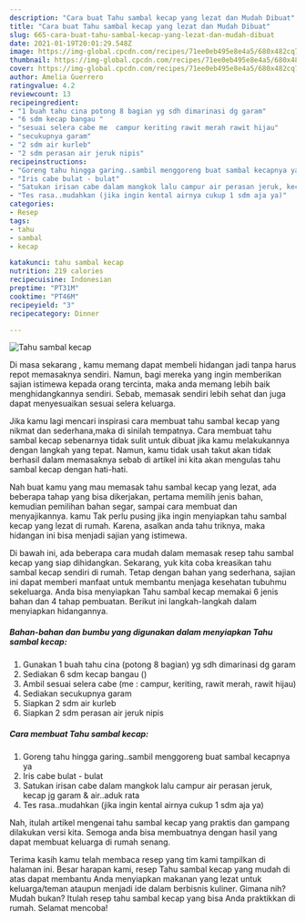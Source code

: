 ```yaml
---
description: "Cara buat Tahu sambal kecap yang lezat dan Mudah Dibuat"
title: "Cara buat Tahu sambal kecap yang lezat dan Mudah Dibuat"
slug: 665-cara-buat-tahu-sambal-kecap-yang-lezat-dan-mudah-dibuat
date: 2021-01-19T20:01:29.548Z
image: https://img-global.cpcdn.com/recipes/71ee0eb495e8e4a5/680x482cq70/tahu-sambal-kecap-foto-resep-utama.jpg
thumbnail: https://img-global.cpcdn.com/recipes/71ee0eb495e8e4a5/680x482cq70/tahu-sambal-kecap-foto-resep-utama.jpg
cover: https://img-global.cpcdn.com/recipes/71ee0eb495e8e4a5/680x482cq70/tahu-sambal-kecap-foto-resep-utama.jpg
author: Amelia Guerrero
ratingvalue: 4.2
reviewcount: 13
recipeingredient:
- "1 buah tahu cina potong 8 bagian yg sdh dimarinasi dg garam"
- "6 sdm kecap bangau "
- "sesuai selera cabe me  campur keriting rawit merah rawit hijau"
- "secukupnya garam"
- "2 sdm air kurleb"
- "2 sdm perasan air jeruk nipis"
recipeinstructions:
- "Goreng tahu hingga garing..sambil menggoreng buat sambal kecapnya ya"
- "Iris cabe bulat - bulat"
- "Satukan irisan cabe dalam mangkok lalu campur air perasan jeruk, kecap jg garam &amp; air..aduk rata"
- "Tes rasa..mudahkan (jika ingin kental airnya cukup 1 sdm aja ya)"
categories:
- Resep
tags:
- tahu
- sambal
- kecap

katakunci: tahu sambal kecap 
nutrition: 219 calories
recipecuisine: Indonesian
preptime: "PT31M"
cooktime: "PT46M"
recipeyield: "3"
recipecategory: Dinner

---
```



![Tahu sambal kecap](https://img-global.cpcdn.com/recipes/71ee0eb495e8e4a5/680x482cq70/tahu-sambal-kecap-foto-resep-utama.jpg)

Di masa  sekarang , kamu memang dapat membeli hidangan jadi tanpa harus repot memasaknya sendiri. Namun, bagi mereka yang ingin memberikan sajian istimewa kepada orang tercinta, maka anda memang lebih baik menghidangkannya sendiri. Sebab, memasak sendiri lebih sehat dan juga dapat menyesuaikan sesuai selera keluarga.

Jika kamu lagi mencari inspirasi cara membuat tahu sambal kecap yang nikmat dan sederhana,maka di sinilah tempatnya. Cara membuat tahu sambal kecap  sebenarnya tidak sulit untuk dibuat jika kamu melakukannya dengan langkah yang tepat. Namun, kamu tidak usah takut akan tidak berhasil dalam memasaknya 
sebab di artikel ini kita akan mengulas tahu sambal kecap dengan hati-hati.  



Nah buat kamu yang mau memasak tahu sambal kecap yang lezat, ada beberapa tahap yang bisa dikerjakan, pertama memilih jenis bahan, kemudian pemilihan bahan segar, sampai cara membuat dan menyajikannya. kamu Tak perlu pusing jika ingin menyiapkan tahu sambal kecap yang lezat di rumah. Karena, asalkan anda  tahu triknya, maka hidangan ini bisa menjadi sajian yang istimewa.

Di bawah ini, ada beberapa cara mudah dalam memasak resep tahu sambal kecap yang siap dihidangkan. Sekarang, yuk kita coba kreasikan tahu sambal kecap sendiri di rumah. Tetap dengan bahan yang sederhana, sajian ini dapat memberi manfaat untuk membantu menjaga kesehatan tubuhmu sekeluarga. Anda bisa menyiapkan Tahu sambal kecap memakai 6 jenis bahan dan 4 tahap pembuatan. Berikut ini langkah-langkah dalam menyiapkan hidangannya.

<!--inarticleads1-->

##### Bahan-bahan dan bumbu yang digunakan dalam menyiapkan Tahu sambal kecap:

1. Gunakan 1 buah tahu cina (potong 8 bagian) yg sdh dimarinasi dg garam
1. Sediakan 6 sdm kecap bangau ()
1. Ambil sesuai selera cabe (me : campur, keriting, rawit merah, rawit hijau)
1. Sediakan secukupnya garam
1. Siapkan 2 sdm air kurleb
1. Siapkan 2 sdm perasan air jeruk nipis




<!--inarticleads2-->

##### Cara membuat Tahu sambal kecap:

1. Goreng tahu hingga garing..sambil menggoreng buat sambal kecapnya ya
1. Iris cabe bulat - bulat
1. Satukan irisan cabe dalam mangkok lalu campur air perasan jeruk, kecap jg garam &amp; air..aduk rata
1. Tes rasa..mudahkan (jika ingin kental airnya cukup 1 sdm aja ya)




Nah, itulah artikel mengenai  tahu sambal kecap  yang praktis dan gampang dilakukan versi kita. Semoga anda bisa membuatnya dengan hasil yang dapat membuat keluarga di rumah senang. 

Terima kasih kamu telah membaca resep yang tim kami tampilkan di halaman ini. Besar harapan kami, resep  Tahu sambal kecap yang mudah di atas dapat membantu Anda menyiapkan makanan yang lezat untuk keluarga/teman ataupun menjadi ide dalam berbisnis kuliner. Gimana nih? Mudah bukan? Itulah resep tahu sambal kecap yang bisa Anda praktikkan di rumah. Selamat mencoba!

